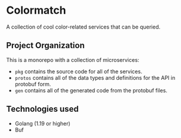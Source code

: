 # Colormatch

A collection of cool color-related services that can be queried.

## Project Organization

This is a monorepo with a collection of microservices:

- `pkg` contains the source code for all of the services.
- `protos` contains all of the data types and definitions for the API in protobuf form.
- `gen` contains all of the generated code from the protobuf files.

## Technologies used

- Golang (1.19 or higher)
- Buf
